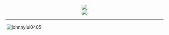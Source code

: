 <p align="center">
    <a href="https://skillicons.dev">
        <img src="https://skillicons.dev/icons?i=py,nodejs,cpp,vue,mysql,mongodb" />
    </a>
    <br />
    <a href="https://skillicons.dev">
        <img src="https://skillicons.dev/icons?i=github,replit,vscode,discord" />
    </a>
</p>

---

<p>&nbsp;<img align="center" src="https://github-readme-stats.vercel.app/api?username=johnnylui0405&show_icons=true&locale=en&theme=radical&count_private=true" alt="johnnylui0405" /></p>

